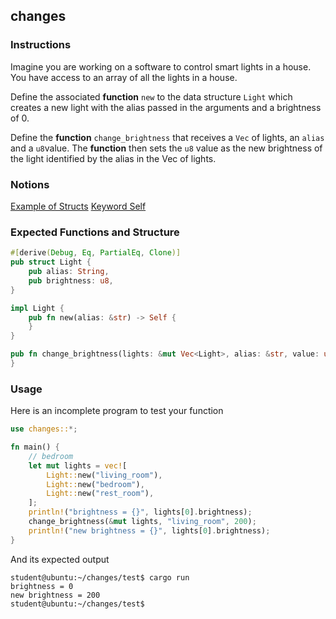 ## changes

### Instructions

Imagine you are working on a software to control smart lights in a house. You have access to an array of all the lights in a house.

Define the associated **function** `new` to the data structure `Light` which creates a new light with the alias passed in the arguments and a brightness of 0.

Define the **function** `change_brightness` that receives a `Vec` of lights, an `alias` and a `u8`value.  The **function** then sets the `u8` value as the new brightness of the light identified by the alias in the Vec of lights.

### Notions

[Example of Structs](https://doc.rust-lang.org/book/ch05-02-example-structs.html)
[Keyword Self](https://doc.rust-lang.org/std/keyword.Self.html)

### Expected Functions and Structure

```rust
#[derive(Debug, Eq, PartialEq, Clone)]
pub struct Light {
	pub alias: String,
	pub brightness: u8,
}

impl Light {
	pub fn new(alias: &str) -> Self {
	}
}

pub fn change_brightness(lights: &mut Vec<Light>, alias: &str, value: u8) {
}
```

### Usage

Here is an incomplete program to test your function

```rust
use changes::*;

fn main() {
	// bedroom
	let mut lights = vec![
		Light::new("living_room"),
		Light::new("bedroom"),
		Light::new("rest_room"),
	];
	println!("brightness = {}", lights[0].brightness);
	change_brightness(&mut lights, "living_room", 200);
	println!("new brightness = {}", lights[0].brightness);
}
```

And its expected output

```console
student@ubuntu:~/changes/test$ cargo run
brightness = 0
new brightness = 200
student@ubuntu:~/changes/test$
```
